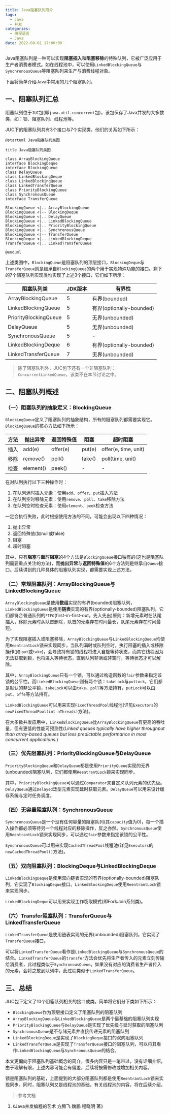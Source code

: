 ```yaml
---
title: Java阻塞队列简介
tags:
  - Java
  - 并发
categories:
  - 编程语言
  - Java
date: 2022-08-01 17:00:00
---
```



Java阻塞队列是一种可以实现**阻塞插入**和**阻塞移除**的特殊队列，它被广泛应用于生产者消费者模式。如在线程池中，可以使用`LinkedBlockingQueue`与`SynchronousQueue`等阻塞队列来生产与消费线程对象。

下面将简单介绍Java中常用的几个阻塞队列。

<!--more-->

## 一、阻塞队列汇总

阻塞队列位于`JUC`包(即`java.util.concurrent`包)，该包保存了Java并发的大多数类，如：锁、阻塞队列、线程池等。

JUC下的阻塞队列共有3个接口与7个实现类，他们的关系如下所示：

```plantuml
@startuml Java阻塞队列类图

title Java阻塞队列类图

class ArrayBlockingQueue
interface BlockingDeque
interface BlockingQueue
class DelayQueue
class LinkedBlockingDeque
class LinkedBlockingQueue
class LinkedTransferQueue
class PriorityBlockingQueue
class SynchronousQueue
interface TransferQueue

BlockingQueue <|.. ArrayBlockingQueue
BlockingQueue <|-- BlockingDeque
BlockingQueue <|.. DelayQueue
BlockingQueue <|.. LinkedBlockingQueue
BlockingQueue <|.. PriorityBlockingQueue
BlockingQueue <|.. SynchronousQueue
BlockingQueue <|-- TransferQueue
BlockingDeque <|.. LinkedBlockingDeque
TransferQueue <|.. LinkedTransferQueue

@enduml
```

上述类图中，`BlockingQueue`是阻塞队列的顶层接口，`BlockingDeque`与`TransferQueue`则是继承自`BlockingQueue`的两个用于实现特殊功能的接口。剩下的7个阻塞队列实现类均实现了上述3个接口，它们如下所示：

| 阻塞队列类            | JDK版本 | 有界性                   |
| --------------------- | ------- | ------------------------ |
| ArrayBlockingQueue    | 5       | 有界(bounded)            |
| LinkedBlockingQueue   | 5       | 有界(optionally-bounded) |
| PriorityBlockingQueue | 5       | 无界(unbounded)          |
| DelayQueue            | 5       | 无界(unbounded)          |
| SynchronousQueue      | 5       | -                        |
| LinkedBlockingDeque   | 6       | 有界(optionally-bounded) |
| LinkedTransferQueue   | 7       | 无界(unbounded)          |

> 除了阻塞队列外，JUC包下还有一个非阻塞队列：`ConcurrentLinkedQueue`，该类不在本节讨论之中。

## 二、阻塞队列概述

### （一）阻塞队列的抽象定义：BlockingQueue

`BlockingQueue`定义了阻塞队列的抽象结构，所有的阻塞队列都需要实现它。`BlockingQueue`的核心方法如下所示：

| 方法 | 抛出异常  | 返回特殊值 | 阻塞   | 超时阻塞             |
| ---- | --------- | ---------- | ------ | -------------------- |
| 插入 | add(e)    | offer(e)   | put(e) | offer(e, time, unit) |
| 移除 | remove()  | poll()     | take() | poll(time, unit)     |
| 检查 | element() | peek()     | -      | -                    |

在对队列执行以下三种操作时：

1. 在队列满时插入元素：使用`add`、`offer`、`put`插入方法
2. 在队列空时移除元素：使用`remove`、`poll`、`take`移除方法
3. 在队列空时检查元素：使用`element`、`peek`检查方法

一定会执行失败，此时根据使用方法的不同，可能会出现以下四种情况：

1. 抛出异常
2. 返回特殊值(如null或false)
3. 阻塞
4. 超时阻塞

其中，只有**阻塞**与**超时阻塞**的4个方法是`BlockingQueue`接口独有的(这也是阻塞队列需要重点关注的方法)，而**抛出异常**与**返回特殊值**的6个方法则是继承自`Queue`接口。后续讲到的几种具体的阻塞队列实现，都需要实现上述方法。

### （二）常规阻塞队列：ArrayBlockingQueue与LinkedBlockingQueue

`ArrayBlockingQueue`是使用**数组**实现的有界(bounded)阻塞队列，`LinkedBlockingQueue`是使用**链表**实现的有界(optionally-bounded)阻塞队列。它们都符合普通队列的`FIFO`(first-in-first-out，先入先出)原则：新增元素时在队尾插入，移除元素时从队首删除，队首的元素存在时间最长，队尾元素存在时间最短。

为了实现阻塞插入或阻塞移除，`ArrayBlockingQueue`与`LinkedBlockingQueue`均使用`ReentrantLock`锁来实现同步，当队列满时或队列空时，执行阻塞的插入或移除操作(如:`put`或`take`)，会导致持有锁的线程将进入自旋等待状态，而其它线程因为无法获取到锁，也将进入等待状态，直到队列非满或非空时，等待状态才可以解除。

其中，`ArrayBlockingQueue`只有一个锁，可以通过构造函数的`fair`参数来指定该锁的公平性。而`LinkedBlockingQueue`则有两个锁：`takeLock`与`putLock`，它们都是默认的非公平锁，`takeLock`可以由`take`、`poll`等方法持有，`putLock`可以由`put`、`offe`等方法持有。

`LinkedBlockingQueue`可以用来实现`FixedThreadPool`线程池(详见`Executors`的`newFixedThreadPool(int nThreads)`方法)。

在大多数并发应用中，`LinkedBlockingQueue`比`ArrayBlockingQueue`有更高的吞吐量，但有更低的性能可预测性(*Linked queues typically have higher throughput than array-based queues but less predictable performance in most concurrent applications.*)

### （三）优先阻塞队列：PriorityBlockingQueue与DelayQueue

`PriorityBlockingQueue`和`DelayQueue`都是使用`PriorityQueue`实现的无界(unbounded)阻塞队列，它们都使用`ReentrantLock`锁来实现同步。

其中，`PriorityBlockingQueue`可以通过`Comparator`来自定义队列元素的优先级。`DelayQueue`通过`Delayed`泛型元素实现延时获取元素。`DelayQueue`可以用来设计缓存系统与定时任务调度。

### （四）无容量阻塞队列：SynchronousQueue

`SynchronousQueue`是一个没有任何容量的阻塞队列(其`capacity`值为0)，每一个插入操作都必须等待另一个线程对应的移除操作，反之亦然。`SynchronousQueue`使用`ReentrantLock`锁来实现同步，可以通过`fair`参数来指定该锁的公平性。

`SynchronousQueue`可以用来实现`CachedThreadPool`线程池(详见`Executors`的`newCachedThreadPool()`方法)。

### （五）双向阻塞队列：BlockingDeque与LinkedBlockingDeque

`LinkedBlockingDeque`是使用双向链表实现的有界(optionally-bounded)阻塞队列，它实现了`BlockingDeque`接口。`LinkedBlockingDeque`使用`ReentrantLock`锁来实现同步。

`LinkedBlockingDeque`可以用来实现工作窃取模式(即ForkJoin系列类)。

### （六）Transfer阻塞队列：TransferQueue与LinkedTransferQueue

`LinkedTransferQueue`是使用链表实现的无界(unbounded)阻塞队列，它实现了`TransferQueue`接口。

可以将`LinkedTransferQueue`看作是`LinkedBlockingQueue`与`SynchronousQueue`的结合。`LinkedTransferQueue`的`transfer`方法会优先将生产者传入的元素立刻传输给消费者，此过程类似于`SynchronousQueue`。如果没有对应的消费者生产者传入的元素，会将之放到队列中，此过程类似于`LinkedTransferQueue`。

## 三、总结

JUC包下定义了10个阻塞队列相关的接口或类。简单将它们分下类如下所示：

- `BlockingQueue`作为顶层接口定义了阻塞队列的阻塞队列
- `ArrayBlockingQueue`与`LinkedBlockingQueue`是两个最基础的阻塞队列实现
- `PriorityBlockingQueue`与`DelayQueue`是实现了优先级与延时获取的阻塞队列
- `SynchronousQueue`是不存储元素并直接传递元素的阻塞队列
- `LinkedBlockingDeque`是实现了`BlockingDeque`接口的双向阻塞队列
- `LinkedTransferQueue`是实现了`TransferQueue`接口的阻塞队列，可以将其看作`LinkedBlockingQueue`与`SynchronousQueue`的结合。

本文更偏向于阻塞队列基础概念的简介，很多内容只是一笔带过，没有详细介绍，由于理解有限，上述内容可能会有偏差，后续将按需修改或增加相关内容。

锁是阻塞队列的基础，上面提到的大部分阻塞队列都是使用`ReentrantLock`锁来实现同步。同时，阻塞队列又是线程池的基础，有关线程池的内容，将在后续介绍。

> 参考文档

1. 《Java并发编程的艺术 方腾飞 魏鹏 程晓明 著》